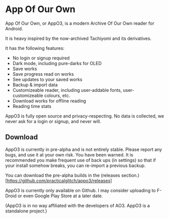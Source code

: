 # App Of Our Own

App Of Our Own, or AppO3, is a modern Archive Of Our Own reader for Android.

It is heavy inspired by the now-archived Tachiyomi and its derivatives.

It has the following features:

- No login or signup required
- Dark mode, including pure-darks for OLED
- Save works
- Save progress read on works
- See updates to your saved works
- Backup & import data
- Customizeable reader, including user-addable fonts, user-customizeable colours, etc.
- Download works for offline reading
- Reading time stats

AppO3 is fully open source and privacy-respecting. No data is collected, we never ask for a login or signup, and never will.

## Download

AppO3 is currently in pre-alpha and is not entirely stable. Please report any bugs, and use it at your own risk. You have been warned. It is recommended you make frequent use of back ups (in settings) so that if your install somehow breaks, you can re-import a previous backup.

You can download the pre-alpha builds in the (releases section.)[https://github.com/practicalglitch/appo3/releases]

AppO3 is currently only available on Github. I may consider uploading to F-Droid or even Google Play Store at a later date.

(AppO3 is in no way affiliated with the developers of AO3. AppO3 is a standalone project.)

